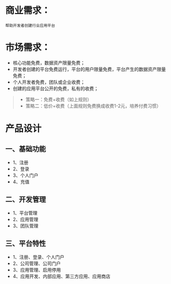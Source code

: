 
# 商业需求：
    帮助开发者创建行业应用平台
# 市场需求：
-    核心功能免费，数据资产限量免费；
-    开发者创建的平台免费运行，平台的用户限量免费，平台产生的数据资产限量免费；
-    个人开发者免费，团队或企业收费；
-    创建的应用平台公开的免费，私有的收费； 
    
> - 策略一：免费+收费（如上规则）
> - 策略二：低价+收费（上面规则免费换成收费1-2元，培养付费习惯） 

# 产品设计
## 一、基础功能
- 1、注册
- 2、登录
- 3、个人门户
- 4、充值
## 二、开发管理
- 1、平台管理
- 2、应用管理 
- 3、团队管理
## 三、平台特性
- 1、注册、登录、个人门户
- 2、公司管理、公司门户
- 3、应用管理、启用停用
- 4、应用开发、内部应用、第三方应用、应用商店